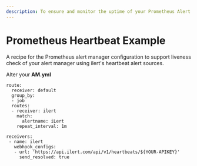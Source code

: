 ```yaml
---
description: To ensure and monitor the uptime of your Prometheus Alert Manager
---
```


# Prometheus Heartbeat Example

A recipe for the Prometheus alert manager configuration to support liveness check of your alert manager using ilert's heartbeat alert sources.

Alter your **AM.yml**

```
route:
  receiver: default
  group_by:
  - job
  routes:
  - receiver: ilert
    match:
      alertname: iLert
    repeat_interval: 1m 

receivers:
 - name: ilert
   webhook_configs:
   - url: 'https://api.ilert.com/api/v1/heartbeats/${YOUR-APIKEY}'
     send_resolved: true
```
